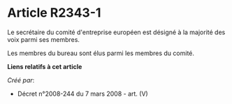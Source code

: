 # Article R2343-1

Le secrétaire du comité d'entreprise européen est désigné à la majorité des voix parmi ses membres.

Les membres du bureau sont élus parmi les membres du comité.

**Liens relatifs à cet article**

_Créé par_:

  - Décret n°2008-244 du 7 mars 2008 - art. (V)
